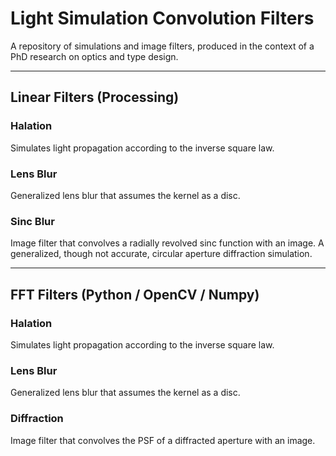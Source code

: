 # Light Simulation Convolution Filters

A repository of simulations and image filters, produced in the context of a PhD research on optics and type design.

---

## Linear Filters (Processing)

### Halation
Simulates light propagation according to the inverse square law.

### Lens Blur
Generalized lens blur that assumes the kernel as a disc.

### Sinc Blur
Image filter that convolves a radially revolved sinc function with an image. A generalized, though not accurate, circular aperture diffraction simulation.

---

## FFT Filters (Python / OpenCV / Numpy)

### Halation
Simulates light propagation according to the inverse square law.

### Lens Blur
Generalized lens blur that assumes the kernel as a disc.

### Diffraction
Image filter that convolves the PSF of a diffracted aperture with an image.
